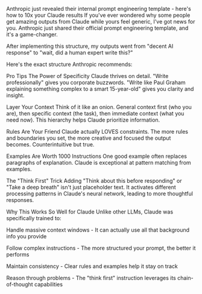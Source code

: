 Anthropic just revealed their internal prompt engineering template - here's how to 10x your Claude results
If you've ever wondered why some people get amazing outputs from Claude while yours feel generic, I've got news for you. Anthropic just shared their official prompt engineering template, and it's a game-changer.

After implementing this structure, my outputs went from "decent AI response" to "wait, did a human expert write this?"

Here's the exact structure Anthropic recommends:

<template>

1. Task Context
Start by clearly defining WHO the AI should be and WHAT role it's playing. Don't just say "write an email." Say "You're a senior marketing director writing to the CEO about Q4 strategy."

2. Tone Context
Specify the exact tone. "Professional but approachable" beats "be nice" every time. The more specific, the better the output.

3. Background Data/Documents/Images
Feed Claude relevant context. Annual reports, previous emails, style guides, whatever's relevant. Claude can process massive amounts of context and actually uses it.

4. Detailed Task Description & Rules
This is where most people fail. Don't just describe what you want; set boundaries and rules. "Never exceed 500 words," "Always cite sources," "Avoid technical jargon."

5. Examples
Show, don't just tell. Include 1-2 examples of what good looks like. This dramatically improves consistency.

6. Conversation History
If it's part of an ongoing task, include relevant previous exchanges. Claude doesn't remember between sessions, so context is crucial.

7. Immediate Task Description
After all that context, clearly state what you want RIGHT NOW. This focuses Claude's attention on the specific deliverable.

8. Thinking Step-by-Step
Add "Think about your answer first before responding" or "Take a deep breath and work through this systematically." This activates Claude's reasoning capabilities.

9. Output Formatting
Specify EXACTLY how you want the output structured. Use XML tags, markdown, bullet points, whatever you need. Be explicit.

10. Prefilled Response (Advanced)
Start Claude's response for them. This technique guides the output style and can dramatically improve quality.

</template>


Pro Tips
The Power of Specificity
Claude thrives on detail. "Write professionally" gives you corporate buzzwords. "Write like Paul Graham explaining something complex to a smart 15-year-old" gives you clarity and insight.

Layer Your Context
Think of it like an onion. General context first (who you are), then specific context (the task), then immediate context (what you need now). This hierarchy helps Claude prioritize information.

Rules Are Your Friend
Claude actually LOVES constraints. The more rules and boundaries you set, the more creative and focused the output becomes. Counterintuitive but true.

Examples Are Worth 1000 Instructions
One good example often replaces paragraphs of explanation. Claude is exceptional at pattern matching from examples.

The "Think First" Trick
Adding "Think about this before responding" or "Take a deep breath" isn't just placeholder text. It activates different processing patterns in Claude's neural network, leading to more thoughtful responses.

Why This Works So Well for Claude
Unlike other LLMs, Claude was specifically trained to:

Handle massive context windows - It can actually use all that background info you provide

Follow complex instructions - The more structured your prompt, the better it performs

Maintain consistency - Clear rules and examples help it stay on track

Reason through problems - The "think first" instruction leverages its chain-of-thought capabilities